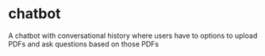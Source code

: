 # chatbot
A chatbot with conversational history where users have to options to upload PDFs and ask questions based on those PDFs
